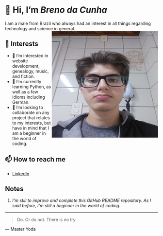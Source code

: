  # 👋 Hi, I’m _Breno da Cunha_
 I am a male from Brazil who always had an interest in all things regarding technology and science in general.
 <img align="right" src="./images/BRENO DA CUNHA OCULOS COZINHA.jpg" width="350px" height="350px" alt="">
 ## 🤔 Interests
- 👀 I’m interested in website development, genealogy, music, and fiction.
- 🌱 I’m currently learning Python, as well as a few idioms including German.
- 💞️ I’m looking to collaborate on any project that relates to my interests, but have in mind that I am a beginner in the world of coding.
 ## 📫 How to reach me
- [LinkedIn](https://www.linkedin.com/in/breno-da-cunha/?locale=en_US)
## Notes
1. _I'm still to improve and complete this GitHub README repository. As I said before, I'm still a beginner in the world of coding_.
---
> Do. Or do not. There is no try.

— Master Yoda
<!---
brenodacunha/brenodacunha is a ✨ special ✨ repository because its `README.md` (this file) appears on your GitHub profile.
You can click the Preview link to take a look at your changes.
--->
